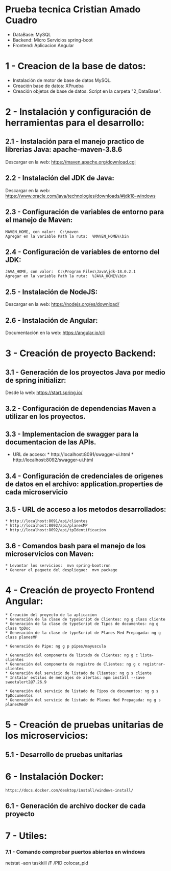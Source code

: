 # Prueba tecnica Cristian Amado Cuadro

* DataBase: MySQL
* Backend: Micro Servicios spring-boot
* Frontend: Aplicacion Angular

# 1 - Creacion de la base de datos: 

 - Instalación de motor de base de datos MySQL. 
 - Creación base de datos: XPrueba
 - Creación objetos de base de datos. Script en la carpeta "2_DataBase".
 
# 2 - Instalación y configuración de herramientas para el desarrollo: 


## 2.1 - Instalación para el manejo practico de librerias Java:  apache-maven-3.8.6

Descargar en la web: https://maven.apache.org/download.cgi


## 2.2 - Instalación del JDK de Java:

Descargar en la web: https://www.oracle.com/java/technologies/downloads/#jdk18-windows


## 2.3 - Configuración de variables de entorno para el manejo de Maven:

	MAVEN_HOME, con valor:  C:\maven
	Agregar en la variable Path la ruta:  %MAVEN_HOME%\bin
	
	
## 2.4 - Configuración de variables de entorno del JDK:

	JAVA_HOME, con valor:  C:\Program Files\Java\jdk-18.0.2.1
	Agregar en la variable Path la ruta:  %JAVA_HOME%\bin


## 2.5 - Instalación de NodeJS:

Descargar en la web: https://nodejs.org/es/download/


## 2.6 - Instalación de Angular:

Documentación en la web: https://angular.io/cli


# 3 - Creación de proyecto Backend: 


## 3.1 - Generación de los proyectos Java por medio de spring initializr:

Desde la web: https://start.spring.io/

## 3.2 - Configuración de dependencias Maven a utilizar en los proyectos.

## 3.3 - Implementacion de swagger para la documentacion de las APIs.

* URL de acceso:
					* http://localhost:8091/swagger-ui.html
					* http://localhost:8092/swagger-ui.html

## 3.4 - Configuración de credenciales de origenes de datos en el archivo: application.properties de cada microservicio


## 3.5 - URL de acceso a los metodos desarrollados:

	* http://localhost:8091/api/clientes
	* http://localhost:8092/api/planesMP
	* http://localhost:8092/api/tpIdentificacion

## 3.6 - Comandos bash para el manejo de los microservicios con Maven:

	* Levantar los servicios:  mvn spring-boot:run
	* Generar el paquete del despliegue:  mvn package


# 4 - Creación de proyecto Frontend Angular: 

	* Creación del proyecto de la aplicacion
	* Generación de la clase de typeScript de Clientes: ng g class cliente
	* Generación de la clase de typeScript de Tipos de documentos: ng g class tpDoc
	* Generación de la clase de typeScript de Planes Med Prepagada: ng g class planesMP
	
	* Generación de Pipe: ng g p pipes/mayuscula
	
	* Generación del componente de listado de Clientes: ng g c lista-clientes
	* Generación del componente de registro de Clientes: ng g c registrar-clientes
	* Generación del servicio de listado de Clientes: ng g s cliente
	* Instalar estilos de mensajes de alertas: npm install --save sweetalert2@7.26.9
	
	* Generación del servicio de listado de Tipos de documentos: ng g s TpDocumentos
	* Generación del servicio de listado de Planes Med Prepagada: ng g s planesMedP
	

# 5 - Creación de pruebas unitarias de los microservicios:
		
## 5.1 - Desarrollo de pruebas unitarias


# 6 - Instalación Docker:
	https://docs.docker.com/desktop/install/windows-install/
	
## 6.1 - Generación de archivo docker de cada proyecto


# 7 - Utiles:

### 7.1 - Comando comprobar puertos abiertos en windows
  netstat -aon
  taskkill /F /PID colocar_pid